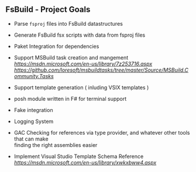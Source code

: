
## FsBuild - Project Goals

*   Parse `fsproj` files into FsBuild datastructures
*   Generate FsBuild fsx scripts with data from fsproj files
*   Paket Integration for dependencies
*   Support MSBuild task creation and mangement  
    _https://msdn.microsoft.com/en-us/library/7z253716.aspx_  
    _https://github.com/loresoft/msbuildtasks/tree/master/Source/MSBuild.Community.Tasks_

*   Support template generation ( inluding VSIX templates )
*   posh module written in F# for terminal support 
*   Fake integration
*   Logging System
*   GAC Checking for references via type provider, and whatever other tools that can make  
      finding the right assemblies easier
*   Implement Visual Studio Template Schema Reference  
    _https://msdn.microsoft.com/en-us/library/xwkxbww4.aspx_




